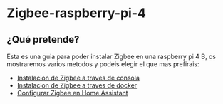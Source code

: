 # Zigbee-raspberry-pi-4


## ¿Qué pretende?

Esta es una guia para poder instalar Zigbee en una raspberry pi 4 B, os mostraremos varios metodos y podeis elegir el que mas prefirais:

* [Instalacion de Zigbee a traves de consola](zigbee_consola.md)
* [Instalacion de Zigbee a traves de docker](zigbee_docker.md)
* [Configurar Zigbee en Home Assistant](zigbee_homeassistant.md)
